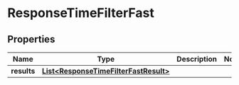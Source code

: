 

# ResponseTimeFilterFast

## Properties

Name | Type | Description | Notes
------------ | ------------- | ------------- | -------------
**results** | [**List&lt;ResponseTimeFilterFastResult&gt;**](ResponseTimeFilterFastResult.md) |  | 




